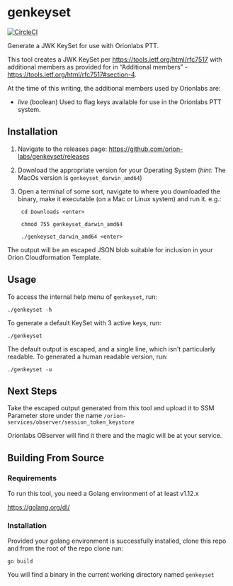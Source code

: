# genkeyset

[![CircleCI](https://circleci.com/gh/orion-labs/genkeyset.svg?style=svg)](https://circleci.com/gh/orion-labs/genkeyset)

Generate a JWK KeySet for use with Orionlabs PTT.

This tool creates a JWK KeySet per https://tools.ietf.org/html/rfc7517 with additional members as provided for in “Additional members” - https://tools.ietf.org/html/rfc7517#section-4.  

At the time of this writing, the additional members used by Orionlabs are:

* *live* (boolean)  Used to flag keys available for use in the Orionlabs PTT system.

## Installation

1. Navigate to the releases page: https://github.com/orion-labs/genkeyset/releases

2. Download the appropriate version for your Operating System (*hint:* The MacOs version is `genkeyset_darwin_amd64`)

3. Open a terminal of some sort, navigate to where you downloaded the binary, make it executable (on a Mac or Linux system) and run it.  e.g.:

        cd Downloads <enter>
        
        chmod 755 genkeyset_darwin_amd64
        
        ./genkeyset_darwin_amd64 <enter>
   
The output will be an escaped JSON blob suitable for inclusion in your Orion Cloudformation Template.


## Usage

To access the internal help menu of `genkeyset`, run:

    ./genkeyset -h
    
To generate a default KeySet with 3 active keys, run:

    ./genkeyset
  
The default output is escaped, and a single line, which isn't particularly readable.  To generated a human readable version, run:

    ./genkeyset -u
    
## Next Steps

Take the escaped output generated from this tool and upload it to SSM Parameter store under the name `/orion-services/observer/session_token_keystore`

Orionlabs OBserver will find it there and the magic will be at your service.

## Building From Source

### Requirements

To run this tool, you need a Golang environment of at least v1.12.x

https://golang.org/dl/

### Installation

Provided your golang environment is successfully installed, clone this repo and from the root of the repo clone run:

    go build
    
You will find a binary in the current working directory named `genkeyset`

